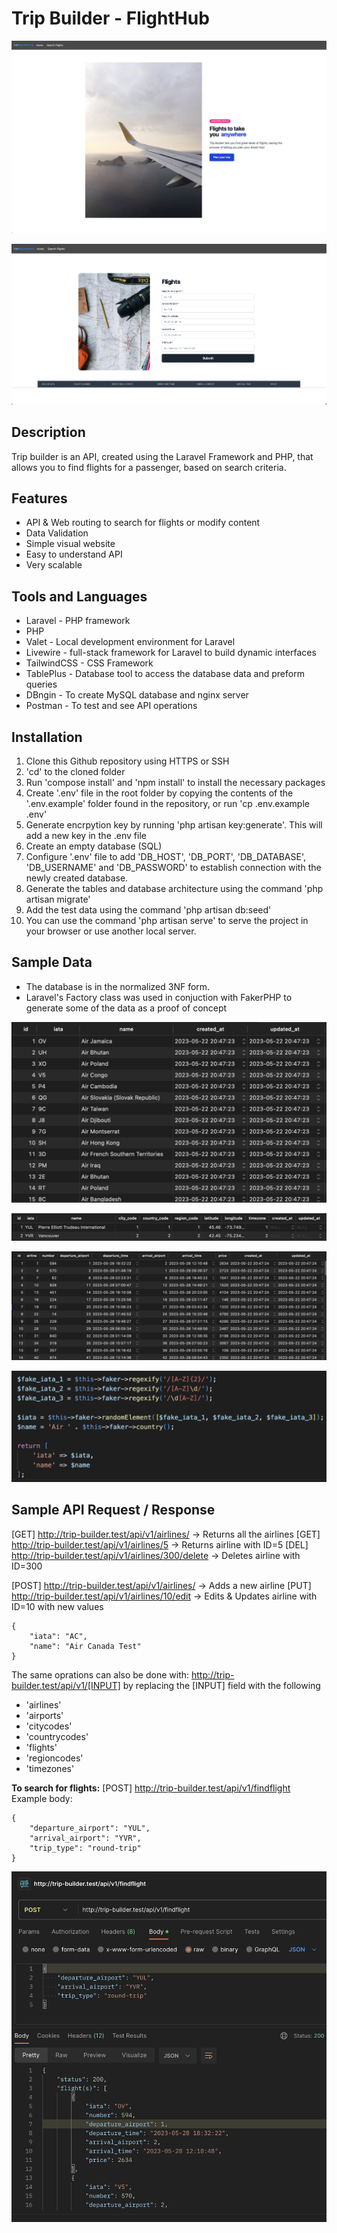 # Trip Builder - FlightHub

![Screenshot](/screenshots/sample-web.png?raw=true)

![Screenshot](/screenshots/sample-web2.png?raw=true)

## Description

Trip builder is an API, created using the Laravel Framework and PHP, that allows you to find flights for a passenger, based on search criteria.

## Features

- API & Web routing to search for flights or modify content
- Data Validation
- Simple visual website
- Easy to understand API
- Very scalable

## Tools and Languages

- Laravel - PHP framework
- PHP
- Valet - Local development environment for Laravel
- Livewire - full-stack framework for Laravel to build dynamic interfaces
- TailwindCSS - CSS Framework
- TablePlus - Database tool to access the database data and preform queries
- DBngin - To create MySQL database and nginx server
- Postman - To test and see API operations

## Installation

1. Clone this Github repository using HTTPS or SSH
2. 'cd' to the cloned folder
3. Run 'compose install' and 'npm install' to install the necessary packages
4. Create '.env' file in the root folder by copying the contents of the '.env.example' folder found in the repository, or run 'cp .env.example .env'
5. Generate encrpytion key by running 'php artisan key:generate'. This will add a new key in the .env file
6. Create an empty database (SQL)
7. Configure '.env' file to add 'DB_HOST', 'DB_PORT', 'DB_DATABASE', 'DB_USERNAME' and 'DB_PASSWORD' to establish connection with the newly created database.
8. Generate the tables and database architecture using the command 'php artisan migrate'
9. Add the test data using the command 'php artisan db:seed'
10. You can use the command 'php artisan serve' to serve the project in your browser or use another local server.

## Sample Data

- The database is in the normalized 3NF form.
- Laravel's Factory class was used in conjuction with FakerPHP to generate some of the data as a proof of concept

![Screenshot](/screenshots/airlines.png?raw=true)

![Screenshot](/screenshots/airports.png?raw=true)

![Screenshot](/screenshots/flights.png?raw=true)

![Screenshot](/screenshots/data-generator.png?raw=true)

## Sample API Request / Response

[GET] http://trip-builder.test/api/v1/airlines/ -> Returns all the airlines
[GET] http://trip-builder.test/api/v1/airlines/5 -> Returns airline with ID=5
[DEL] http://trip-builder.test/api/v1/airlines/300/delete -> Deletes airline with ID=300

[POST] http://trip-builder.test/api/v1/airlines/ -> Adds a new airline
[PUT] http://trip-builder.test/api/v1/airlines/10/edit -> Edits & Updates airline with ID=10 with new values

```
{
    "iata": "AC",
    "name": "Air Canada Test"
}
```

The same oprations can also be done with:
http://trip-builder.test/api/v1/[INPUT]
by replacing the [INPUT] field with the following

- 'airlines'
- 'airports'
- 'citycodes'
- 'countrycodes'
- 'flights'
- 'regioncodes'
- 'timezones'

**To search for flights:**
[POST] http://trip-builder.test/api/v1/findflight
Example body:

```
{
    "departure_airport": "YUL",
    "arrival_airport": "YVR",
    "trip_type": "round-trip"
}
```

![Screenshot](/screenshots/postman.png?raw=true)
